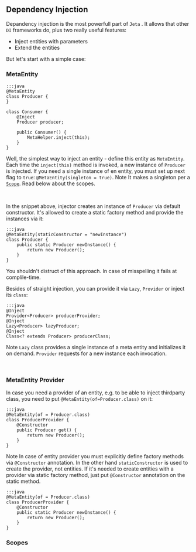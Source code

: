 <div class="page-header">
    <h2>Dependency Injection</h2>
</div>

Depandency injection is the most powerfull part of `Jeta` . It allows that other `DI` frameworks do, plus two really useful features:

* Inject entities with parameters
* Extend the entities

But let's start with a simple case:

### MetaEntity

    :::java
    @MetaEntity
    class Producer {
    }

    class Consumer {
        @Inject
        Producer producer;

        public Consumer() {
            MetaHelper.inject(this);
        }
    }

Well, the simplest way to inject an entity - define this entity as `MetaEntity`. Each time the `inject(this)` method is invoked, a new instance of `Producer` is injected. If you need a single instance of en entity, you must set up next flag to `true`: `@MetaEntity(singleton = true)`. <span class="label label-info">Note</span> It makes a singleton per a [`Scope`](#Scope). Read below about the scopes.

<br/>

In the snippet above, injector creates an instance of `Producer` via default constructor. It's allowed to create a static factory method and provide the instances via it:

    :::java
    @MetaEntity(staticConstructor = "newInstance")
    class Producer {
        public static Producer newInstance() {
            return new Producer();
        }
    }

<div class="alert alert-info" role="alert">
You shouldn't distruct of this approach. In case of misspelling it fails at complile-time.
</div>

Besides of straight injection, you can provide it via `Lazy`, `Provider` or inject its `class`:

    :::java
    @Inject
    Provider<Producer> producerProvider;
    @Inject
    Lazy<Producer> lazyProducer;
    @Inject
    Class<? extends Producer> producerClass;

<span class="label label-info">Note</span> `Lazy` class provides a single instance of a meta entity and initializes it on demand. `Provider` requests for a new instance each invocation.

<br/>

### MetaEntity Provider
In case you need a provider of an entity, e.g. to be able to inject thirdparty class, you need to put `@MetaEntity(of=Producer.class)` on it:

    :::java
    @MetaEntity(of = Producer.class)
    class ProducerProvider {
        @Constructor
        public Producer get() {
            return new Producer();
        }
    }

<span class="label label-info">Note</span> In case of entity provider you must explicitly define factory methods via `@Constructor` annotation. In the other hand `staticConstructor` is used to create the provider, not entities. If it's needed to create entities with a provider via static factory method, just put `@Constructor` annotation on the static method.

    :::java
    @MetaEntity(of = Producer.class)
    class ProducerProvider {
        @Constructor
        public static Producer newInstance() {
            return new Producer();
        }
    }

### Scopes <a name="Scopes"/>

